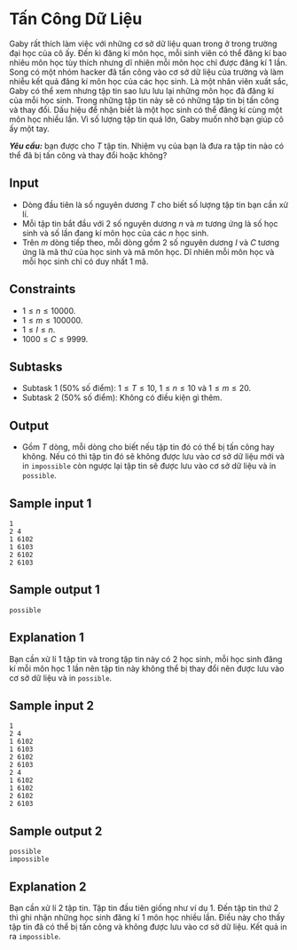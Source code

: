 # Tấn Công Dữ Liệu

Gaby rất thích làm việc với những cơ sở dữ liệu quan trong ở trong trường đại học của cô ấy. Đến kì đăng kí môn học, mỗi sinh viên có thể đăng kí bao nhiêu môn học tùy thích nhưng dĩ nhiên mỗi môn học chỉ được đăng kí $1$ lần. Song có một nhóm hacker đã tấn công vào cơ sở dữ liệu của trường và làm nhiễu kết quả đăng kí môn học của các học sinh. Là một nhân viên xuất sắc, Gaby có thể xem nhưng tập tin sao lưu lưu lại những môn học đã đăng kí của mỗi học sinh. Trong những tập tin này sẽ có những tập tin bị tấn công và thay đổi. Dấu hiệu để nhận biết là một học sinh có thể đăng kí cùng một môn học nhiều lần. Vì số lượng tập tin quá lớn, Gaby muốn nhờ bạn giúp cô ấy một tay.

***Yêu cầu:*** bạn được cho $T$ tập tin. Nhiệm vụ của bạn là đưa ra tập tin nào có thể đã bị tấn công và thay đổi hoặc không?

## Input

- Dòng đầu tiên là số nguyên dương $T$ cho biết số lượng tập tin bạn cần xử lí.
- Mỗi tập tin bắt đầu với $2$ số nguyên dương $n$ và $m$ tương ứng là số học sinh và số lần đang kí môn học của các $n$ học sinh.
- Trên $m$ dòng tiếp theo, mỗi dòng gồm $2$ số nguyên dương $I$ và $C$ tương ứng là mã thứ của học sinh và mã môn học. Dĩ nhiên mỗi môn học và mỗi học sinh chỉ có duy nhất $1$ mã.

## Constraints

- $1 \le n \le 10000$.
- $1 \le m \le 100000$.
- $1 \le I \le n$.
- $1000 \le C \le 9999$.

## Subtasks

- Subtask 1 ($50\%$ số điểm): $1 \le T \le 10, \ 1 \le n \le 10$ và $1 \le m \le 20$.
- Subtask 2 ($50\%$ số điểm): Không có điều kiện gì thêm.

## Output

- Gồm $T$ dòng, mỗi dòng cho biết nếu tập tin đó có thể bị tấn công hay không. Nếu có thì tập tin đó sẽ không được lưu vào cơ sở dữ liệu mới và in `impossible` còn ngược lại tập tin sẽ được lưu vào cơ sở dữ liệu và in `possible`.

## Sample input 1

```
1
2 4
1 6102
1 6103
2 6102
2 6103
```

## Sample output 1

```
possible
```

## Explanation 1

Bạn cần xử lí $1$ tập tin và trong tập tin này có $2$ học sinh, mỗi học sinh đăng kí mỗi môn học $1$ lần nên tập tin này không thể bị thay đổi nên được lưu vào cơ sở dữ liệu và in `possible`.

## Sample input 2

```
1
2 4
1 6102
1 6103
2 6102
2 6103
2 4
1 6102
1 6102
2 6102
2 6103
```

## Sample output 2

```
possible
impossible
```

## Explanation 2

Bạn cần xử lí $2$ tập tin. Tập tin đầu tiên giống như ví dụ $1$. Đến tập tin thứ $2$ thì ghi nhận những học sinh đăng kí $1$ môn học nhiều lần. Điều này cho thấy tập tin đã có thể bị tấn công và không được lưu vào cơ sở dữ liệu. Kết quả in ra `impossible`.